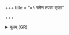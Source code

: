 +++
title = "०१ श्रमेण तपसा सृष्टा"

+++
<details><summary>मूलम् (GR)</summary>

श्रमेण तपसा सृष्टा  
ब्रह्मणा वित्तर्ते श्रिता ।  
सत्येनावृता श्रिया प्रावृता यशसा परिवृता स्वधया  
परिहिता श्रद्धया पर्यूढा दीक्षया गुप्ता  
यज्ञे प्रतिष्ठिता लोको निधनम् ॥
</details>